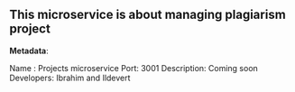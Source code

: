
## This microservice is about managing plagiarism project
  
**Metadata**:

Name : Projects microservice
Port: 3001
Description: Coming soon
Developers: Ibrahim and Ildevert
